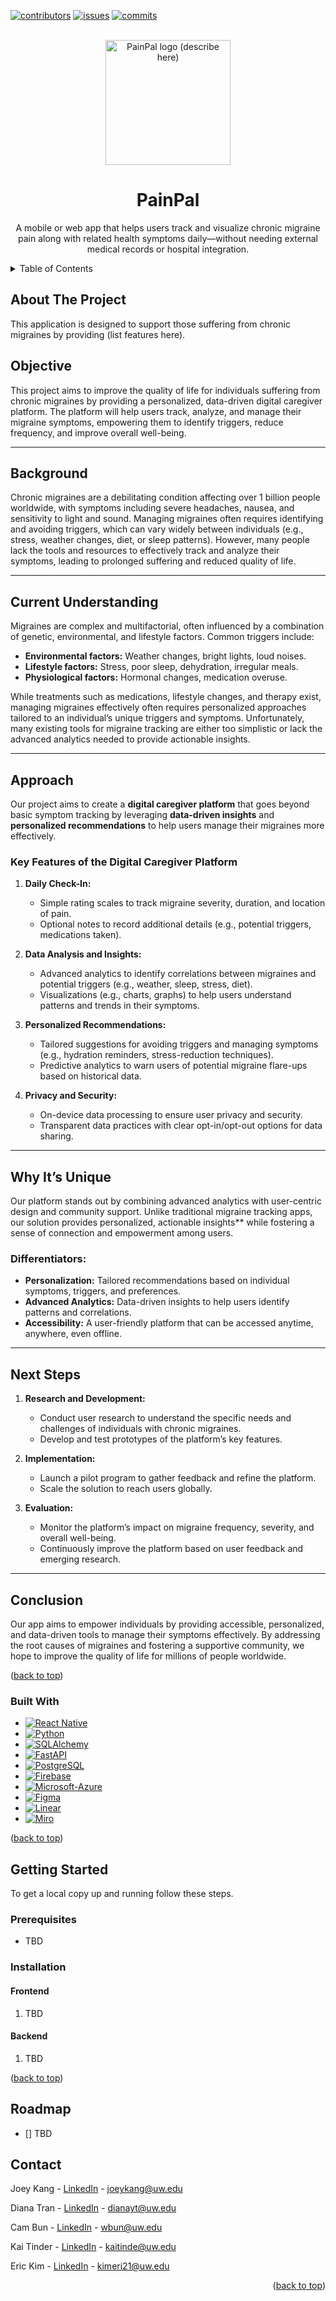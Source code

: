 <!-- PROJECT SHIELDS -->
[![contributors][contributors-shield]][contributors-url]
[![issues][issues-shield]][issues-url]
[![commits][commits-shield]][commits-url]

<!-- PROJECT LOGO --> 
<br />
<div align="center">
  <a href=“https://github.com/UW-INFO442-AU24/Team-Pesto”> 
    <img src="frontend/images/PainPal_Logo.png" alt="PainPal logo (describe here)" width="200" height="200">
  </a>

  <h1 align="center">PainPal</h1>

  <p align="center">
    A mobile or web app that helps users track and visualize chronic migraine pain along with related health symptoms daily—without needing external medical records or hospital integration.
    <br />
  </p>
</div>

<!-- TABLE OF CONTENTS -->
<details>
  <summary>Table of Contents</summary>
  <ol>
    <li>
      <a href="#about-the-project">About The Project</a>
      <ul>
        <li><a href="#built-with">Built With</a></li>
      </ul>
    </li>
    <li>
      <a href="#getting-started">Getting Started</a>
      <ul>
        <li><a href="#prerequisites">Prerequisites</a></li>
            <ul>
                <li><a href="#frontend">Frontend</a></li>
                <li><a href="#backend">Backend</a></li>
            </ul>
        <li><a href="#installation">Installation</a></li>
      </ul>
    </li>
    <li><a href="#roadmap">Roadmap</a></li>
    <li><a href="#contact">Contact</a></li>
  </ol>
</details>

<!-- ABOUT THE PROJECT -->

## About The Project

<!-- [![Product Name Screen Shot][product-screenshot]](www.example.com) -->

This application is designed to support those suffering from chronic migraines by providing (list features here).

## Objective
This project aims to improve the quality of life for individuals suffering from chronic migraines by providing a personalized, data-driven digital caregiver platform. The platform will help users track, analyze, and manage their migraine symptoms, empowering them to identify triggers, reduce frequency, and improve overall well-being.

---

## Background
Chronic migraines are a debilitating condition affecting over 1 billion people worldwide, with symptoms including severe headaches, nausea, and sensitivity to light and sound. Managing migraines often requires identifying and avoiding triggers, which can vary widely between individuals (e.g., stress, weather changes, diet, or sleep patterns). However, many people lack the tools and resources to effectively track and analyze their symptoms, leading to prolonged suffering and reduced quality of life.

---

## Current Understanding
Migraines are complex and multifactorial, often influenced by a combination of genetic, environmental, and lifestyle factors. Common triggers include:
- **Environmental factors:** Weather changes, bright lights, loud noises.
- **Lifestyle factors:** Stress, poor sleep, dehydration, irregular meals.
- **Physiological factors:** Hormonal changes, medication overuse.

While treatments such as medications, lifestyle changes, and therapy exist, managing migraines effectively often requires personalized approaches tailored to an individual’s unique triggers and symptoms. Unfortunately, many existing tools for migraine tracking are either too simplistic or lack the advanced analytics needed to provide actionable insights.

---

## Approach
Our project aims to create a **digital caregiver platform** that goes beyond basic symptom tracking by leveraging **data-driven insights** and **personalized recommendations** to help users manage their migraines more effectively.

### Key Features of the Digital Caregiver Platform
1. **Daily Check-In:**
   - Simple rating scales to track migraine severity, duration, and location of pain.
   - Optional notes to record additional details (e.g., potential triggers, medications taken).

2. **Data Analysis and Insights:**
   - Advanced analytics to identify correlations between migraines and potential triggers (e.g., weather, sleep, stress, diet).
   - Visualizations (e.g., charts, graphs) to help users understand patterns and trends in their symptoms.

3. **Personalized Recommendations:**
   - Tailored suggestions for avoiding triggers and managing symptoms (e.g., hydration reminders, stress-reduction techniques).
   - Predictive analytics to warn users of potential migraine flare-ups based on historical data.

4. **Privacy and Security:**
   - On-device data processing to ensure user privacy and security.
   - Transparent data practices with clear opt-in/opt-out options for data sharing.

---

## **Why It’s Unique**
Our platform stands out by combining advanced analytics with user-centric design and community support. Unlike traditional migraine tracking apps, our solution provides personalized, actionable insights** while fostering a sense of connection and empowerment among users.

### **Differentiators:**
- **Personalization:** Tailored recommendations based on individual symptoms, triggers, and preferences.
- **Advanced Analytics:** Data-driven insights to help users identify patterns and correlations.
- **Accessibility:** A user-friendly platform that can be accessed anytime, anywhere, even offline.

---

## Next Steps
1. **Research and Development:**
   - Conduct user research to understand the specific needs and challenges of individuals with chronic migraines.
   - Develop and test prototypes of the platform’s key features.

2. **Implementation:**
   - Launch a pilot program to gather feedback and refine the platform.
   - Scale the solution to reach users globally.

3. **Evaluation:**
   - Monitor the platform’s impact on migraine frequency, severity, and overall well-being.
   - Continuously improve the platform based on user feedback and emerging research.

---

## Conclusion
Our app aims to empower individuals by providing accessible, personalized, and data-driven tools to manage their symptoms effectively. By addressing the root causes of migraines and fostering a supportive community, we hope to improve the quality of life for millions of people worldwide.

<p align=“right”>(<a href=“#readme-top”>back to top</a>)</p>


### Built With

* [![React Native][React Native]][React-url]
* [![Python][Python]][Python-url]
* [![SQLAlchemy][SQLAlchemy]][SQLAlchemy-url]
* [![FastAPI][FastAPI]][FastAPI-url]
* [![PostgreSQL][PostgreSQL]][PostgreSQL-url]
* [![Firebase][Firebase]][Firebase-url]
* [![Microsoft-Azure][Microsoft-Azure]][Microsoft-Azure-url]
* [![Figma][Figma]][Figma-url]
* [![Linear][Linear]][Linear-url]
* [![Miro][Miro]][Miro-url]

<p align=“right”>(<a href=“#readme-top”>back to top</a>)</p>

<!-- GETTING STARTED -->

## Getting Started

 To get a local copy up and running follow these steps.

### Prerequisites
-   TBD

### Installation

#### Frontend
1.  TBD

#### Backend
<!-- NOTE: LOOK INTO SEEING IF NOT YOU NEED TO DO ALEMBIC COMMANDS TO GET TABLES? IDK -->
1.  TBD

<p align=“right”>(<a href=“#readme-top”>back to top</a>)</p>

<!-- ROADMAP -->

## Roadmap

-   [] TBD

<!-- CONTACT -->
## Contact

<p>Joey Kang - <a href="https://www.linkedin.com/in/joey--kang/">LinkedIn</a> - <a href= "mailto: joeykang@uw.edu"> joeykang@uw.edu </a></p>
<p>Diana Tran - <a href="https://www.linkedin.com/in/diana-tran-33b30a217/">LinkedIn</a> - <a href= "mailto: dianayt@uw.edu"> dianayt@uw.edu </a></p>
<p>Cam Bun - <a href="https://www.linkedin.com/in/woncamm-bun/">LinkedIn</a> - <a href= "mailto: wbun@uw.edu"> wbun@uw.edu </a></p>
<p>Kai Tinder - <a href="https://www.linkedin.com/in/kai-tinder/">LinkedIn</a> - <a href= "mailto: kaitinde@uw.edu"> kaitinde@uw.edu </a></p>
<p>Eric Kim - <a href="https://www.linkedin.com/in/eric-kim-uw-info/">LinkedIn</a> - <a href= "mailto: kimeri21@uw.edu"> kimeri21@uw.edu </a></p>

<p align="right">(<a href="#readme-top">back to top</a>)</p>

<!-- MARKDOWN LINKS & IMAGES -->
[contributors-shield]: https://img.shields.io/github/contributors/Error-By-Night/PainPal?style=for-the-badge&color=68%2C%20204%2C%2017
[contributors-url]: https://github.com/Error-By-Night/PainPal/graphs/contributors
[commits-shield]: https://img.shields.io/github/commit-activity/t/Error-By-Night/PainPal/main?style=for-the-badge
[commits-url]: https://github.com/Error-By-Night/PainPal/commits/main/
[issues-shield]: https://img.shields.io/github/issues/Error-By-Night/PainPal?style=for-the-badge
[issues-url]: https://github.com/Error-By-Night/PainPal/issues
[React Native]: https://img.shields.io/badge/React_Native-%2320232a.svg?style=for-the-badge&logo=react&logoColor=%2361DAFB
[React-url]: https://reactnative.dev/
[Python]: https://img.shields.io/badge/python-3670A0?style=for-the-badge&logo=python&logoColor=ffdd54
[Python-url]: https://www.python.org/
[FastAPI]: https://img.shields.io/badge/FastAPI-005571?style=for-the-badge&logo=fastapi
[FastAPI-url]: https://fastapi.tiangolo.com/
[Microsoft-Azure]: https://custom-icon-badges.demolab.com/badge/Microsoft%20Azure-0089D6?style=for-the-badge&logo=msazure&logoColor=white
[Microsoft-Azure-url]: https://azure.microsoft.con
[Firebase]: https://img.shields.io/badge/firebase-ffca28?style=for-the-badge&logo=firebase&logoColor=black
[Firebase-url]: https://firebase.google.com/
[PostgreSQL]: https://img.shields.io/badge/postgresql-4169e1?style=for-the-badge&logo=postgresql&logoColor=white
[PostgreSQL-url]: https://www.postgresql.org/
[SQLAlchemy]: https://img.shields.io/badge/SQLAlchemy-F9DC3E?style=for-the-badge&logo=sqlalchemy&logoColor=black
[SQLAlchemy-url]: https://www.sqlalchemy.org/
[Figma]: https://img.shields.io/badge/Figma-F24E1E?style=for-the-badge&logo=figma&logoColor=white
[Figma-url]: https://www.figma.com/
[Linear]: https://img.shields.io/badge/Linear-5E6AD2?style=for-the-badge&logo=linear&logoColor=fff
[Linear-url]: https://linear.app/
[Miro]: https://img.shields.io/badge/Miro-050038?style=for-the-badge&logo=miro&logoColor=fff
[Miro-url]: https://miro.com/
